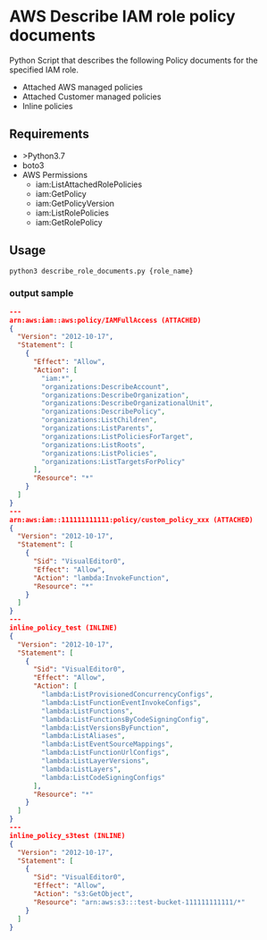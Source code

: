 # AWS Describe IAM role policy documents

Python Script that describes the following Policy documents for the specified IAM role.

- Attached AWS managed policies
- Attached Customer managed policies
- Inline policies

## Requirements

- \>Python3.7
- boto3
- AWS Permissions
    - iam:ListAttachedRolePolicies
    - iam:GetPolicy
    - iam:GetPolicyVersion
    - iam:ListRolePolicies
    - iam:GetRolePolicy

## Usage

```shell
python3 describe_role_documents.py {role_name}
```

### output sample

```json
---
arn:aws:iam::aws:policy/IAMFullAccess (ATTACHED)
{
  "Version": "2012-10-17",
  "Statement": [
    {
      "Effect": "Allow",
      "Action": [
        "iam:*",
        "organizations:DescribeAccount",
        "organizations:DescribeOrganization",
        "organizations:DescribeOrganizationalUnit",
        "organizations:DescribePolicy",
        "organizations:ListChildren",
        "organizations:ListParents",
        "organizations:ListPoliciesForTarget",
        "organizations:ListRoots",
        "organizations:ListPolicies",
        "organizations:ListTargetsForPolicy"
      ],
      "Resource": "*"
    }
  ]
}
---
arn:aws:iam::111111111111:policy/custom_policy_xxx (ATTACHED)
{
  "Version": "2012-10-17",
  "Statement": [
    {
      "Sid": "VisualEditor0",
      "Effect": "Allow",
      "Action": "lambda:InvokeFunction",
      "Resource": "*"
    }
  ]
}
---
inline_policy_test (INLINE)
{
  "Version": "2012-10-17",
  "Statement": [
    {
      "Sid": "VisualEditor0",
      "Effect": "Allow",
      "Action": [
        "lambda:ListProvisionedConcurrencyConfigs",
        "lambda:ListFunctionEventInvokeConfigs",
        "lambda:ListFunctions",
        "lambda:ListFunctionsByCodeSigningConfig",
        "lambda:ListVersionsByFunction",
        "lambda:ListAliases",
        "lambda:ListEventSourceMappings",
        "lambda:ListFunctionUrlConfigs",
        "lambda:ListLayerVersions",
        "lambda:ListLayers",
        "lambda:ListCodeSigningConfigs"
      ],
      "Resource": "*"
    }
  ]
}
---
inline_policy_s3test (INLINE)
{
  "Version": "2012-10-17",
  "Statement": [
    {
      "Sid": "VisualEditor0",
      "Effect": "Allow",
      "Action": "s3:GetObject",
      "Resource": "arn:aws:s3:::test-bucket-111111111111/*"
    }
  ]
}

```
